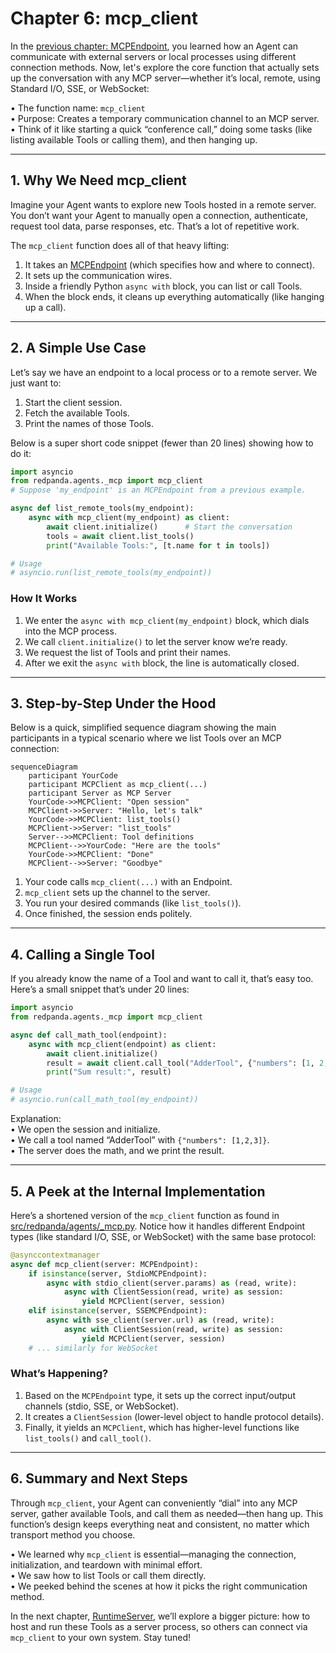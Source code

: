 # Chapter 6: mcp_client

In the [previous chapter: MCPEndpoint](05_mcpendpoint_.md), you learned how an Agent can communicate with external servers or local processes using different connection methods. Now, let's explore the core function that actually sets up the conversation with any MCP server—whether it’s local, remote, using Standard I/O, SSE, or WebSocket:

• The function name: `mcp_client`  
• Purpose: Creates a temporary communication channel to an MCP server.  
• Think of it like starting a quick “conference call,” doing some tasks (like listing available Tools or calling them), and then hanging up.

---

## 1. Why We Need mcp_client

Imagine your Agent wants to explore new Tools hosted in a remote server. You don’t want your Agent to manually open a connection, authenticate, request tool data, parse responses, etc. That’s a lot of repetitive work.

The `mcp_client` function does all of that heavy lifting:
1. It takes an [MCPEndpoint](05_mcpendpoint_.md) (which specifies how and where to connect).  
2. It sets up the communication wires.  
3. Inside a friendly Python `async with` block, you can list or call Tools.  
4. When the block ends, it cleans up everything automatically (like hanging up a call).

---

## 2. A Simple Use Case

Let’s say we have an endpoint to a local process or to a remote server. We just want to:
1. Start the client session.  
2. Fetch the available Tools.  
3. Print the names of those Tools.  

Below is a super short code snippet (fewer than 20 lines) showing how to do it:

```python
import asyncio
from redpanda.agents._mcp import mcp_client
# Suppose 'my_endpoint' is an MCPEndpoint from a previous example.

async def list_remote_tools(my_endpoint):
    async with mcp_client(my_endpoint) as client:
        await client.initialize()      # Start the conversation
        tools = await client.list_tools()
        print("Available Tools:", [t.name for t in tools])

# Usage
# asyncio.run(list_remote_tools(my_endpoint))
```

### How It Works  
1. We enter the `async with mcp_client(my_endpoint)` block, which dials into the MCP process.  
2. We call `client.initialize()` to let the server know we’re ready.  
3. We request the list of Tools and print their names.  
4. After we exit the `async with` block, the line is automatically closed.

---

## 3. Step-by-Step Under the Hood

Below is a quick, simplified sequence diagram showing the main participants in a typical scenario where we list Tools over an MCP connection:

```mermaid
sequenceDiagram
    participant YourCode
    participant MCPClient as mcp_client(...)
    participant Server as MCP Server
    YourCode->>MCPClient: "Open session"
    MCPClient->>Server: "Hello, let's talk"
    YourCode->>MCPClient: list_tools()
    MCPClient->>Server: "list_tools"
    Server-->>MCPClient: Tool definitions
    MCPClient-->>YourCode: "Here are the tools"
    YourCode->>MCPClient: "Done"
    MCPClient-->>Server: "Goodbye"
```

1. Your code calls `mcp_client(...)` with an Endpoint.  
2. `mcp_client` sets up the channel to the server.  
3. You run your desired commands (like `list_tools()`).  
4. Once finished, the session ends politely.

---

## 4. Calling a Single Tool

If you already know the name of a Tool and want to call it, that’s easy too. Here’s a small snippet that’s under 20 lines:

```python
import asyncio
from redpanda.agents._mcp import mcp_client

async def call_math_tool(endpoint):
    async with mcp_client(endpoint) as client:
        await client.initialize()
        result = await client.call_tool("AdderTool", {"numbers": [1, 2, 3]})
        print("Sum result:", result)

# Usage
# asyncio.run(call_math_tool(my_endpoint))
```

Explanation:  
• We open the session and initialize.  
• We call a tool named “AdderTool” with `{"numbers": [1,2,3]}`.  
• The server does the math, and we print the result.

---

## 5. A Peek at the Internal Implementation

Here’s a shortened version of the `mcp_client` function as found in [src/redpanda/agents/_mcp.py](https://github.com/redpanda-data/agent/blob/main/src/redpanda/agents/_mcp.py). Notice how it handles different Endpoint types (like standard I/O, SSE, or WebSocket) with the same base protocol:

```python
@asynccontextmanager
async def mcp_client(server: MCPEndpoint):
    if isinstance(server, StdioMCPEndpoint):
        async with stdio_client(server.params) as (read, write):
            async with ClientSession(read, write) as session:
                yield MCPClient(server, session)
    elif isinstance(server, SSEMCPEndpoint):
        async with sse_client(server.url) as (read, write):
            async with ClientSession(read, write) as session:
                yield MCPClient(server, session)
    # ... similarly for WebSocket
```

### What’s Happening?
1. Based on the `MCPEndpoint` type, it sets up the correct input/output channels (stdio, SSE, or WebSocket).  
2. It creates a `ClientSession` (lower-level object to handle protocol details).  
3. Finally, it yields an `MCPClient`, which has higher-level functions like `list_tools()` and `call_tool()`.

---

## 6. Summary and Next Steps

Through `mcp_client`, your Agent can conveniently “dial” into any MCP server, gather available Tools, and call them as needed—then hang up. This function’s design keeps everything neat and consistent, no matter which transport method you choose.

• We learned why `mcp_client` is essential—managing the connection, initialization, and teardown with minimal effort.  
• We saw how to list Tools or call them directly.  
• We peeked behind the scenes at how it picks the right communication method.

In the next chapter, [RuntimeServer](08_runtimeserver_.md), we’ll explore a bigger picture: how to host and run these Tools as a server process, so others can connect via `mcp_client` to your own system. Stay tuned!
